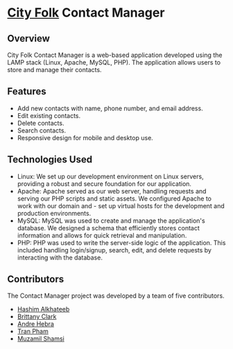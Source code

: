 # [City Folk](http://cityfolk.world) Contact Manager

## Overview

City Folk Contact Manager is a web-based application developed using the LAMP stack (Linux, Apache, MySQL, PHP). The application allows users to store and manage their contacts.

## Features

- Add new contacts with name, phone number, and email address.
- Edit existing contacts.
- Delete contacts.
- Search contacts.
- Responsive design for mobile and desktop use.

## Technologies Used
- Linux: We set up our development environment on Linux servers, providing a robust and secure foundation for our application.
- Apache: Apache served as our web server, handling requests and serving our PHP scripts and static assets. We configured Apache to work with our domain and - set up virtual hosts for the development and production environments.
- MySQL: MySQL was used to create and manage the application's database. We designed a schema that efficiently stores contact information and allows for quick retrieval and manipulation.
- PHP: PHP was used to write the server-side logic of the application. This included handling login/signup, search, edit, and delete requests by interacting with the database.


## Contributors

The Contact Manager project was developed by a team of five contributors. 
- [Hashim Alkhateeb](https://www.linkedin.com/in/hashim-alkhateeb-41747828b/)
- [Brittany Clark](https://www.linkedin.com/in/brittanyclark1495/)
- [Andre Hebra](https://www.linkedin.com/in/andre-hebra)
- [Tran Pham](https://www.linkedin.com/in/tranpham9/)
- [Muzamil Shamsi](https://www.linkedin.com/in/muzamil-dev/)
